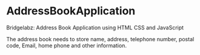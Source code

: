 
# AddressBookApplication
Bridgelabz: Address Book Application using HTML CSS and JavaScript

The address book needs to store name, address, telephone number, postal code, Email, home phone and other information.
